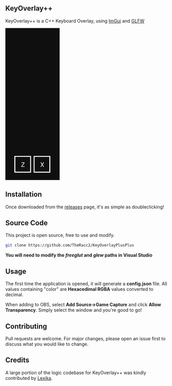 ## KeyOverlay++

KeyOverlay++ is a C++ Keyboard Overlay, using [ImGui](https://github.com/ocornut/imgui) and [GLFW](https://www.glfw.org/)

![In Action](https://github.com/TheRacc2/KeyOverlayPlusPlus/blob/main/example.gif)
## Installation

Once downloaded from the [releases](https://github.com/TheRacc2/KeyOverlayPlusPlus/releases/tag/v1.0) page, it's as simple as doubleclicking!

## Source Code

This project is open source, free to use and modify.

```bash
git clone https://github.com/TheRacc2/KeyOverlayPlusPlus
```

**You will need to modify the *freeglut* and *glew* paths in Visual Studio**

## Usage

The first time the application is opened, it will generate a **config.json** file. All values containing "color" are **Hexacedimal RGBA** values converted to decimal.

When adding to OBS, select **Add Source->Game Capture** and click **Allow Transparency**. Simply select the window and you're good to go!

## Contributing
Pull requests are welcome. For major changes, please open an issue first to discuss what you would like to change.

## Credits
A large portion of the logic codebase for KeyOverlay++ was kindly contributed by [Lexika](https://github.com/lexika979).
